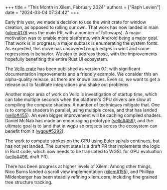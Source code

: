 +++
title = "This Month in Xilem, February 2024"
authors = ["Raph Levien"]
date = "2024-03-04 07:34:42"
+++

Early this year, we made a decision to use the winit crate for window creation, as opposed to rolling our own.
That work has now landed in main ([xilem#176] was the main PR, with a number of followups).
A major motivation was to enable more platforms, with Android being a major goal.
That work is in progress; a major subtask is enumerating the system fonts.
As expected, this move has uncovered rough edges in winit and some regressions in behavior.
We plan to address those, with the improvements hopefully benefiting the entire Rust UI ecosystem.

The [Vello crate] has been published as version 0.1, with significant documentation improvements and a friendly example.
We consider this an alpha-quality release, as there are known issues.
Even so, we want to get a release out to facilitate integrations and shake out problems.

Another major area of work on Vello is investigation of startup time, which can take multiple seconds when the platform's GPU drivers are slow at compiling the compute shaders.
A number of techniques mitigate that.
One is to compile shaders in parallel, using multiple cores, and that has landed ([vello#455]).
An even bigger improvement will be caching compiled shaders.
Daniel McNab has made an encouraging prototype ([vello#459]), and the ultimate goal is to land that in wgpu so projects across the ecosystem can benefit from it ([wgpu#5292]).

The work to compute strokes on the GPU using Euler spirals continues, but has not yet landed.
The current state is a draft PR that implements the logic in Rust code, which now needs to be translated to WGSL for GPU evaluation ([vello#496], draft PR).

There has been progress at higher levels of Xilem.
Among other things, Nico Burns landed a scroll view implementation ([xilem#155]), and Phillipp Mildenberger has been steadily refining xilem_core, including fine grained tree structure tracking.

[Xilem]: https://github.com/linebender/xilem
[xilem#176]: https://github.com/linebender/xilem/pull/176
[vello#455]: https://github.com/linebender/vello/pull/455
[vello#459]: https://github.com/linebender/vello/pull/459
[wgpu#5292]: https://github.com/gfx-rs/wgpu/pull/5292
[xilem#155]: https://github.com/linebender/xilem/pull/155
[vello#496]: https://github.com/linebender/vello/pull/496
[Vello crate]: https://crates.io/crates/vello
